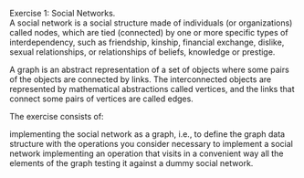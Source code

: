 Exercise 1: Social Networks.              
A social network is a social structure made of individuals (or organizations) called nodes, which are tied (connected) by one or more specific types of interdependency, such as friendship, kinship, financial exchange, dislike, sexual relationships, or relationships of beliefs, knowledge or prestige.
                                          
A graph is an abstract representation of a set of objects where some pairs of the objects are connected by links. The interconnected objects are represented by mathematical abstractions called vertices, and the links that connect some pairs of vertices are called edges.
                                          
The exercise consists of:                 
                                          
implementing the social network as a graph, i.e., to define the graph data structure with the operations you consider necessary to implement a social network
implementing an operation that visits in a convenient way all the elements of the graph
testing it against a dummy social network.